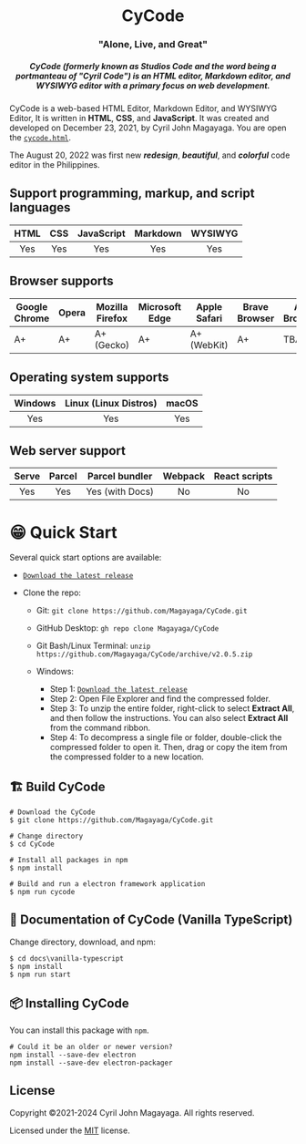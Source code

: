 <h1 align="center">CyCode</h1>
<h3 align="center">"Alone, Live, and Great"</h3>

<h5 align="center">CyCode (formerly known as Studios Code and the word being a portmanteau of "Cyril Code") is an HTML editor, Markdown editor, and WYSIWYG editor with a primary focus on web development.</h5>

CyCode is a web-based HTML Editor, Markdown Editor, and WYSIWYG Editor, It is written in **HTML**, **CSS**, and **JavaScript**. It was created and developed on December 23, 2021, by Cyril John Magayaga. You are open the [`cycode.html`](./src/cycode.html).

The August 20, 2022 was first new **_redesign_**, **_beautiful_**, and **_colorful_** code editor in the Philippines.

## Support programming, markup, and script languages

| HTML | CSS | JavaScript | Markdown | WYSIWYG |
|:-:|:-:|:-:|:-:|:-:|
| Yes | Yes | Yes | Yes | Yes |

## Browser supports

| Google Chrome | Opera | Mozilla Firefox | Microsoft Edge | Apple Safari | Brave Browser | Arc Browser |
|---------------|-------|-----------------|----------------|--------------|---------------|-------------|
| A+            | A+    | A+ (Gecko)      | A+             | A+ (WebKit)  | A+            | TBA         |

## Operating system supports

| Windows | Linux (Linux Distros) | macOS |
|:-------:|:---------------------:|:-----:|
|Yes      |Yes                    |Yes    |

## Web server support

| Serve | Parcel | Parcel bundler | Webpack | React scripts |
|:-----:|:------:|:--------------:|:-------:|:-------------:|
|Yes    |Yes     |Yes (with Docs) |No       |No             |

# 😁 Quick Start

Several quick start options are available:

* [`Download the latest release`](https://github.com/Magayaga/CyCode/archive/v2.0.5.zip)
* Clone the repo:

  * Git: `git clone https://github.com/Magayaga/CyCode.git`
  * GitHub Desktop: `gh repo clone Magayaga/CyCode`
  * Git Bash/Linux Terminal: `unzip https://github.com/Magayaga/CyCode/archive/v2.0.5.zip`
  * Windows:

    * Step 1: [`Download the latest release`](https://github.com/Magayaga/CyCode/archive/v2.0.5.zip)
    * Step 2: Open File Explorer and find the compressed folder.
    * Step 3: To unzip the entire folder, right-click to select **Extract All**, and then follow the instructions. You can also select **Extract All** from the command ribbon.
    * Step 4: To decompress a single file or folder, double-click the compressed folder to open it. Then, drag or copy the item from the compressed folder to a new location.

## 🏗️ Build CyCode

```shell
# Download the CyCode
$ git clone https://github.com/Magayaga/CyCode.git

# Change directory
$ cd CyCode

# Install all packages in npm
$ npm install

# Build and run a electron framework application
$ npm run cycode

```

## 📄 Documentation of CyCode (Vanilla TypeScript)

Change directory, download, and npm:
```shell
$ cd docs\vanilla-typescript
$ npm install
$ npm run start
```

## 📦 Installing CyCode
You can install this package with `npm`.


```shell
# Could it be an older or newer version?
npm install --save-dev electron
npm install --save-dev electron-packager
```

## License
Copyright ©2021-2024 Cyril John Magayaga. All rights reserved.

Licensed under the [MIT](LICENSE) license.
